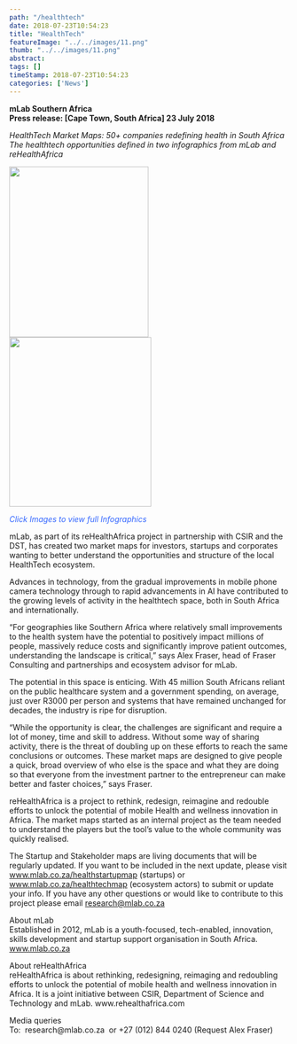 ```yaml
---
path: "/healthtech" 
date: 2018-07-23T10:54:23 
title: "HealthTech" 
featureImage: "../../images/11.png" 
thumb: "../../images/11.png" 
abstract:  
tags: [] 
timeStamp: 2018-07-23T10:54:23 
categories: ['News'] 
---
```


<p><strong>mLab Southern Africa<br />
Press release: [Cape Town, South Africa] 23 July 2018</strong></p>
<p><em>HealthTech Market Maps: 50+ companies redefining health in South Africa</em><br />
<em>The healthtech opportunities defined in two infographics from mLab and reHealthAfrica</em></p>
<p style="text-align: left;"><a href="http://mlab/wp-content/uploads/2018/07/Heathtech-Ecosystem-2018-v02.pdf"><img class="wp-image-3466" src="http://mlab/wp-content/uploads/2018/07/Screen-Shot-2018-07-23-at-10.46.53.png" alt="" width="251" height="308" srcset="https://mlab.co.za/wp-content/uploads/2018/07/Screen-Shot-2018-07-23-at-10.46.53.png 978w, https://mlab.co.za/wp-content/uploads/2018/07/Screen-Shot-2018-07-23-at-10.46.53-245x300.png 245w, https://mlab.co.za/wp-content/uploads/2018/07/Screen-Shot-2018-07-23-at-10.46.53-768x942.png 768w, https://mlab.co.za/wp-content/uploads/2018/07/Screen-Shot-2018-07-23-at-10.46.53-835x1024.png 835w" sizes="(max-width: 251px) 100vw, 251px" /></a> <a href="http://mlab/wp-content/uploads/2018/07/mHealth-Startup-Map-2018.pdf"><img class="wp-image-3467" src="http://mlab/wp-content/uploads/2018/07/Screen-Shot-2018-07-23-at-10.47.11.png" alt="" width="256" height="306" srcset="https://mlab.co.za/wp-content/uploads/2018/07/Screen-Shot-2018-07-23-at-10.47.11.png 980w, https://mlab.co.za/wp-content/uploads/2018/07/Screen-Shot-2018-07-23-at-10.47.11-251x300.png 251w, https://mlab.co.za/wp-content/uploads/2018/07/Screen-Shot-2018-07-23-at-10.47.11-768x918.png 768w, https://mlab.co.za/wp-content/uploads/2018/07/Screen-Shot-2018-07-23-at-10.47.11-856x1024.png 856w" sizes="(max-width: 256px) 100vw, 256px" /></a></p>
<p><span style="color: #3366ff;"><em>Click Images to view full Infographics</em></span></p>
<p>mLab, as part of its reHealthAfrica project in partnership with CSIR and the DST, has created two market maps for investors, startups and corporates wanting to better understand the opportunities and structure of the local HealthTech ecosystem.</p>
<p>Advances in technology, from the gradual improvements in mobile phone camera technology through to rapid advancements in AI have contributed to the growing levels of activity in the healthtech space, both in South Africa and internationally.</p>
<p>“For geographies like Southern Africa where relatively small improvements to the health system have the potential to positively impact millions of people, massively reduce costs and significantly improve patient outcomes, understanding the landscape is critical,” says Alex Fraser, head of Fraser Consulting and partnerships and ecosystem advisor for mLab.</p>
<p>The potential in this space is enticing. With 45 million South Africans reliant on the public healthcare system and a government spending, on average, just over R3000 per person and systems that have remained unchanged for decades, the industry is ripe for disruption.</p>
<p>“While the opportunity is clear, the challenges are significant and require a lot of money, time and skill to address. Without some way of sharing activity, there is the threat of doubling up on these efforts to reach the same conclusions or outcomes. These market maps are designed to give people a quick, broad overview of who else is the space and what they are doing so that everyone from the investment partner to the entrepreneur can make better and faster choices,” says Fraser.</p>
<p>reHealthAfrica is a project to rethink, redesign, reimagine and redouble efforts to unlock the potential of mobile Health and wellness innovation in Africa. The market maps started as an internal project as the team needed to understand the players but the tool’s value to the whole community was quickly realised.</p>
<p><span style="font-weight: 400;">The Startup and Stakeholder maps are living documents that will be regularly updated. If you want to be included in the next update, please visit </span><a href="http://mlab/healthstartupmap"><span style="font-weight: 400;">www.mlab.co.za/healthstartupmap</span></a><span style="font-weight: 400;"> (startups) or </span><a href="http://mlab/healthtechmap"><span style="font-weight: 400;">www.mlab.co.za/healthtechmap</span></a><span style="font-weight: 400;"> (ecosystem actors) to submit or update your info. If you have any other questions or would like to contribute to this project please email <a href="mailto:research@mlab.co.za">research@mlab.co.za</a></span></p>
<p>About mLab<br />
Established in 2012, mLab is a youth-focused, tech-enabled, innovation, skills development and startup support organisation in South Africa. <a href="http://mlab">www.mlab.co.za</a></p>
<p>About reHealthAfrica<br />
reHealthAfrica is about rethinking, redesigning, reimaging and redoubling efforts to unlock the potential of mobile health and wellness innovation in Africa. It is a joint initiative between CSIR, Department of Science and Technology and mLab. www.rehealthafrica.com</p>
<p style="text-align: left;">Media queries<br />
To:  research@mlab.co.za  or +27 (012) 844 0240 (Request Alex Fraser)</p>
<p>&nbsp;</p>
<p>&nbsp;</p>
